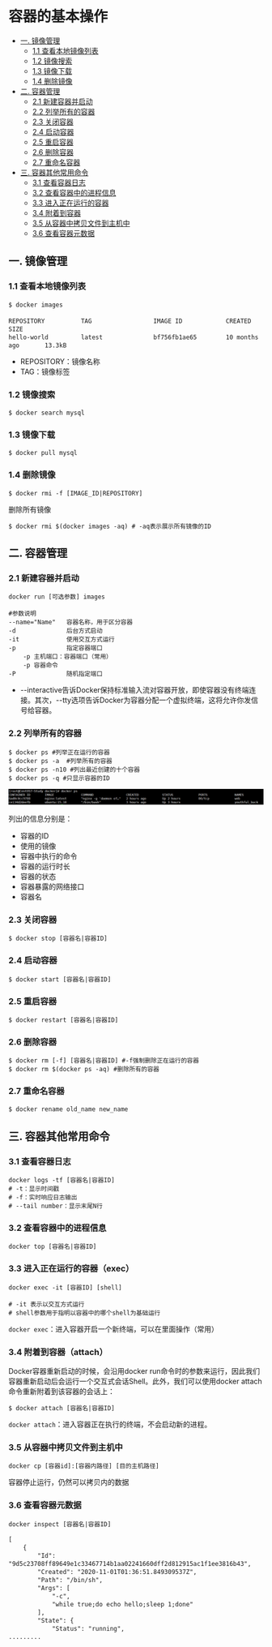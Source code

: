 # 容器的基本操作

- [一. 镜像管理](#镜像管理)
  - [1.1 查看本地镜像列表](#查看本地镜像列表)
  - [1.2 镜像搜索](#镜像搜索)
  - [1.3 镜像下载](#镜像下载)
  - [1.4 删除镜像](#删除镜像)
- [二. 容器管理](#容器管理)
  - [2.1 新建容器并启动](#新建容器并启动)
  - [2.2 列举所有的容器](#列举所有的容器)
  - [2.3 关闭容器](#关闭容器)
  - [2.4 启动容器](#启动容器)
  - [2.5 重启容器](#重启容器)
  - [2.6 删除容器](#删除容器)
  - [2.7 重命名容器](#重命名容器)
- [三. 容器其他常用命令](#容器其他常用命令)
  - [3.1 查看容器日志](#查看容器日志)
  - [3.2 查看容器中的进程信息](#查看容器中的进程信息)
  - [3.3 进入正在运行的容器](#进入正在运行的容器)
  - [3.4 附着到容器](#附着到容器)
  - [3.5 从容器中拷贝文件到主机中](#从容器中拷贝文件到主机中)
  - [3.6 查看容器元数据](#查看容器元数据)

## 一. 镜像管理<a name="镜像管理"> </a>

### 1.1 查看本地镜像列表<a name="查看本地镜像列表"> </a>

```shell
$ docker images 

REPOSITORY          TAG                 IMAGE ID            CREATED             SIZE
hello-world         latest              bf756fb1ae65        10 months ago       13.3kB
```

- REPOSITORY：镜像名称
- TAG：镜像标签

### 1.2 镜像搜索<a name="镜像搜索"> </a>

```shell
$ docker search mysql
```

### 1.3 镜像下载<a name="镜像下载"> </a>

```shell
$ docker pull mysql
```

### 1.4 删除镜像<a name="删除镜像"> </a>

```shell
$ docker rmi -f [IMAGE_ID|REPOSITORY]
```

删除所有镜像

```shell
$ docker rmi $(docker images -aq) # -aq表示展示所有镜像的ID
```



## 二. 容器管理<a name="容器管理"> </a>

### 2.1 新建容器并启动<a name="新建容器并启动"> </a>

```shell
docker run [可选参数] images

#参数说明
--name="Name"	容器名称，用于区分容器
-d				后台方式启动
-it				使用交互方式运行
-p				指定容器端口
	-p 主机端口：容器端口（常用）
	-p 容器命令
-P				随机指定端口
```

- --interactive告诉Docker保持标准输入流对容器开放，即使容器没有终端连接。其次，--tty选项告诉Docker为容器分配一个虚拟终端，这将允许你发信号给容器。

### 2.2 列举所有的容器<a name="列举所有的容器"> </a>

```shell
$ docker ps #列举正在运行的容器
$ docker ps -a  #列举所有的容器
$ docker ps -n10 #列出最近创建的十个容器
$ docker ps -q #只显示容器的ID
```

![](../images/1.png)

列出的信息分别是：

- 容器的ID
- 使用的镜像
- 容器中执行的命令
- 容器的运行时长
- 容器的状态
- 容器暴露的网络接口
- 容器名

### 2.3 关闭容器<a name="关闭容器"> </a>

```shell
$ docker stop [容器名|容器ID]
```

### 2.4 启动容器<a name="启动容器"> </a>

```shell
$ docker start [容器名|容器ID]
```
### 2.5 重启容器<a name="重启容器"> </a>

```shell
$ docker restart [容器名|容器ID]
```

### 2.6 删除容器<a name="删除容器"> </a>

```shell
$ docker rm [-f] [容器名|容器ID] #-f强制删除正在运行的容器
$ docker rm $(docker ps -aq) #删除所有的容器
```

### 2.7 重命名容器<a name="重命名容器"> </a>

```shell
$ docker rename old_name new_name
```



## 三. 容器其他常用命令<a name="容器其他常用命令"> </a>

### 3.1 查看容器日志<a name="查看容器日志<"> </a>

```shell
docker logs -tf [容器名|容器ID]
# -t：显示时间戳
# -f：实时响应日志输出
# --tail number：显示末尾N行
```

### 3.2 查看容器中的进程信息<a name="查看容器中的进程信息"> </a>

```shell
docker top [容器名|容器ID]
```

### 3.3 进入正在运行的容器（exec）<a name="进入正在运行的容器"> </a>

```shell
docker exec -it [容器ID] [shell]

# -it 表示以交互方式运行
# shell参数用于指明以容器中的哪个shell为基础运行
```

`docker exec`：进入容器开启一个新终端，可以在里面操作（常用）

### 3.4 附着到容器（attach）<a name="附着到容器"> </a>

Docker容器重新启动的时候，会沿用docker run命令时的参数来运行，因此我们容器重新启动后会运行一个交互式会话Shell。此外，我们可以使用docker attach命令重新附着到该容器的会话上：

```shell
$ docker attach [容器名|容器ID]
```

`docker attach`：进入容器正在执行的终端，不会启动新的进程。

### 3.5 从容器中拷贝文件到主机中<a name="从容器中拷贝文件到主机中"> </a>

```shell
docker cp [容器id]:[容器内路径] [目的主机路径]
```

容器停止运行，仍然可以拷贝内的数据

### 3.6 查看容器元数据<a name="查看容器元数据"> </a>

```shell
docker inspect [容器名|容器ID]
```

```shell
[
    {
        "Id": "9d5c23708ff89649e1c33467714b1aa02241660dff2d812915ac1f1ee3816b43",
        "Created": "2020-11-01T01:36:51.849309537Z",
        "Path": "/bin/sh",
        "Args": [
            "-c",
            "while true;do echo hello;sleep 1;done"
        ],
        "State": {
            "Status": "running",
.........
```

